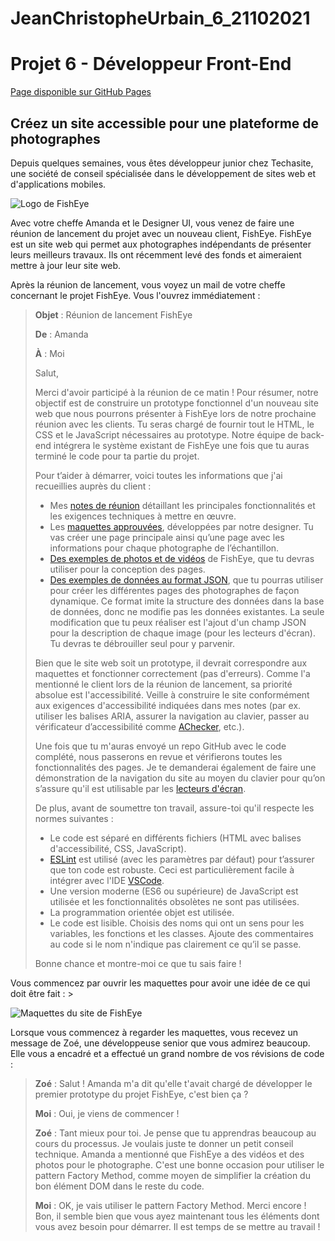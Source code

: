 # JeanChristopheUrbain_6_21102021

# Projet 6 - Développeur Front-End

[Page disponible sur GitHub Pages](https://jc-u.github.io/JeanChristopheUrbain_6_21102021/)

## Créez un site accessible pour une plateforme de photographes

Depuis quelques semaines, vous êtes développeur junior chez Techasite, une société de conseil spécialisée dans le développement de sites web et d'applications mobiles.

![Logo de FishEye](https://user.oc-static.com/upload/2020/08/18/15977566540758_15975854296086_image1%20%281%29.png)

Avec votre cheffe Amanda et le Designer UI, vous venez de faire une réunion de lancement du projet avec un nouveau client, FishEye. FishEye est un site web qui permet aux photographes indépendants de présenter leurs meilleurs travaux. Ils ont récemment levé des fonds et aimeraient mettre à jour leur site web. 

Après la réunion de lancement, vous voyez un mail de votre cheffe concernant le projet FishEye. Vous l'ouvrez immédiatement :

> **Objet** : Réunion de lancement FishEye
>
> **De** : Amanda
>
> **À** : Moi
>
> Salut, 
>
> Merci d'avoir participé à la réunion de ce matin ! Pour résumer, notre objectif est de construire un prototype fonctionnel d'un nouveau site web que nous pourrons présenter à FishEye lors de notre prochaine réunion avec les clients. Tu seras chargé de fournir tout le HTML, le CSS et le JavaScript nécessaires au prototype. Notre équipe de back-end intégrera le système existant de FishEye une fois que tu auras terminé le code pour ta partie du projet.
>
> Pour t’aider à démarrer, voici toutes les informations que j'ai recueillies auprès du client :
>
> + Mes [notes de réunion](https://s3.eu-west-1.amazonaws.com/course.oc-static.com/projects/Front-End+V2/P5+Javascript+%26+Accessibility/Notes+de+r%C3%A9union.pdf) détaillant les principales fonctionnalités et les exigences techniques à mettre en œuvre.
> + Les [maquettes approuvées](https://www.figma.com/file/pt8xJxC1QffW4HX16QhGZJ/UI-Design-FishEye-EN-(Copy)?node-id=0%3A1), développées par notre designer. Tu vas créer une page principale ainsi qu’une page avec les informations pour chaque photographe de l’échantillon. 
> + [Des exemples de photos et de vidéos](https://s3-eu-west-1.amazonaws.com/course.oc-static.com/projects/Front-End+V2/P5+Javascript+%26+Accessibility/FishEye_Photos.zip) de FishEye, que tu devras utiliser pour la conception des pages. 
> + [Des exemples de données au format JSON](https://s3-eu-west-1.amazonaws.com/course.oc-static.com/projects/Front-End+V2/P5+Javascript+%26+Accessibility/FishEyeData.json), que tu pourras utiliser pour créer les différentes pages des photographes de façon dynamique. Ce format imite la structure des données dans la base de données, donc ne modifie pas les données existantes. La seule modification que tu peux réaliser est l'ajout d'un champ JSON pour la description de chaque image (pour les lecteurs d'écran). Tu devras te débrouiller seul pour y parvenir.
>
> Bien que le site web soit un prototype, il devrait correspondre aux maquettes et fonctionner correctement (pas d'erreurs). Comme l'a mentionné le client lors de la réunion de lancement, sa priorité absolue est l'accessibilité. Veille à construire le site conformément aux exigences d'accessibilité indiquées dans mes notes (par ex. utiliser les balises ARIA, assurer la navigation au clavier, passer au vérificateur d’accessibilité comme [AChecker](https://achecker.achecks.ca/checker/index.php), etc.).
>
> Une fois que tu m'auras envoyé un repo GitHub avec le code complété, nous passerons en revue et vérifierons toutes les fonctionnalités des pages. Je te demanderai également de faire une démonstration de la navigation du site au moyen du clavier pour qu’on s’assure qu'il est utilisable par les [lecteurs d'écran](https://developer.mozilla.org/en-US/docs/Learn/Tools_and_testing/Cross_browser_testing/Accessibility#Screenreaders).  
>
> De plus, avant de soumettre ton travail, assure-toi qu'il respecte les normes suivantes : 
>
> + Le code est séparé en différents fichiers (HTML avec balises d'accessibilité, CSS, JavaScript).
> + [ESLint](https://eslint.org/) est utilisé (avec les paramètres par défaut) pour t’assurer que ton code est robuste. Ceci est particulièrement facile à intégrer avec l'IDE [VSCode](https://code.visualstudio.com/).
> + Une version moderne (ES6 ou supérieure) de JavaScript est utilisée et les fonctionnalités obsolètes ne sont pas utilisées.
> + La programmation orientée objet est utilisée.
> + Le code est lisible. Choisis des noms qui ont un sens pour les variables, les fonctions et les classes. Ajoute des commentaires au code si le nom n'indique pas clairement ce qu’il se passe. 
>
> Bonne chance et montre-moi ce que tu sais faire !
>
Vous commencez par ouvrir les maquettes pour avoir une idée de ce qui doit être fait : >

![Maquettes du site de FishEye](https://user.oc-static.com/upload/2020/08/18/15977571210897_image2.png)

Lorsque vous commencez à regarder les maquettes, vous recevez un message de Zoé, une développeuse senior que vous admirez beaucoup. Elle vous a encadré et a effectué un grand nombre de vos révisions de code :

> **Zoé** : Salut ! Amanda m'a dit qu'elle t'avait chargé de développer le premier prototype du projet FishEye, c'est bien ça ?
>
> **Moi** : Oui, je viens de commencer !
>
> **Zoé** : Tant mieux pour toi. Je pense que tu apprendras beaucoup au cours du processus. Je voulais juste te donner un petit conseil technique. Amanda a mentionné que FishEye a des vidéos et des photos pour le photographe. C'est une bonne occasion pour utiliser le pattern Factory Method, comme moyen de simplifier la création du bon élément DOM dans le reste du code. 
>
> **Moi** : OK, je vais utiliser le pattern Factory Method. Merci encore !
Bon, il semble bien que vous ayez maintenant tous les éléments dont vous avez besoin pour démarrer.  Il est temps de se mettre au travail !
